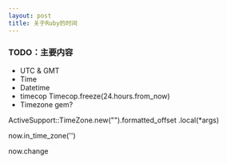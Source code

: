 ```yaml
---
layout: post
title: 关于Ruby的时间
---
```


### TODO：主要内容

* UTC & GMT
* Time
* Datetime
* timecop
  Timecop.freeze(24.hours.from_now)
* Timezone gem?

ActiveSupport::TimeZone.new("").formatted_offset
                               .local(*args)

now.in_time_zone('')

now.change


